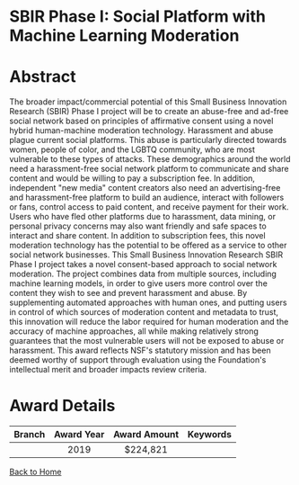 
SBIR Phase I: Social Platform with Machine Learning Moderation
==============================================================

# Abstract


The broader impact/commercial potential of this Small Business Innovation Research (SBIR) Phase I project will be to create an abuse-free and ad-free social network based on principles of affirmative consent using a novel hybrid human-machine moderation technology. Harassment and abuse plague current social platforms. This abuse is particularly directed towards women, people of color, and the LGBTQ community, who are most vulnerable to these types of attacks. These demographics around the world need a harassment-free social network platform to communicate and share content and would be willing to pay a subscription fee. In addition, independent "new media" content creators also need an advertising-free and harassment-free platform to build an audience, interact with followers or fans, control access to paid content, and receive payment for their work. Users who have fled other platforms due to harassment, data mining, or personal privacy concerns may also want friendly and safe spaces to interact and share content. In addition to subscription fees, this novel moderation technology has the potential to be offered as a service to other social network businesses. This Small Business Innovation Research SBIR Phase I project takes a novel consent-based approach to social network moderation. The project combines data from multiple sources, including machine learning models, in order to give users more control over the content they wish to see and prevent harassment and abuse. By supplementing automated approaches with human ones, and putting users in control of which sources of moderation content and metadata to trust, this innovation will reduce the labor required for human moderation and the accuracy of machine approaches, all while making relatively strong guarantees that the most vulnerable users will not be exposed to abuse or harassment. This award reflects NSF's statutory mission and has been deemed worthy of support through evaluation using the Foundation's intellectual merit and broader impacts review criteria.  

# Award Details

|Branch|Award Year|Award Amount|Keywords|
| :---: | :---: | :---: | :---: |
||2019|$224,821||
  
  


[Back to Home](https://github.com/chrischow/dod_sbir_awards/JT/#430)